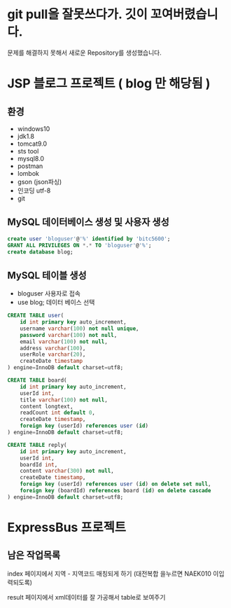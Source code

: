 # git pull을 잘못쓰다가. 깃이 꼬여버렸습니다. 
문제를 해결하지 못해서 새로운 Repository를 생성했습니다.
# JSP 블로그 프로젝트 ( blog 만 해당됨 )

## 환경

- windows10
- jdk1.8
- tomcat9.0
- sts tool
- mysql8.0
- postman
- lombok
- gson (json파싱)
- 인코딩 utf-8
- git

## MySQL 데이터베이스 생성 및 사용자 생성

```sql
create user 'bloguser'@'%' identified by 'bitc5600';
GRANT ALL PRIVILEGES ON *.* TO 'bloguser'@'%';
create database blog;
```

## MySQL 테이블 생성

- bloguser 사용자로 접속
- use blog; 데이터 베이스 선택

```sql
CREATE TABLE user(
    id int primary key auto_increment,
    username varchar(100) not null unique,
    password varchar(100) not null,
    email varchar(100) not null,
    address varchar(100),
    userRole varchar(20),
    createDate timestamp
) engine=InnoDB default charset=utf8;

CREATE TABLE board(
    id int primary key auto_increment,
    userId int,
    title varchar(100) not null,
    content longtext,
    readCount int default 0,
    createDate timestamp,
    foreign key (userId) references user (id)
) engine=InnoDB default charset=utf8;

CREATE TABLE reply(
    id int primary key auto_increment,
    userId int,
    boardId int,
    content varchar(300) not null,
    createDate timestamp,
    foreign key (userId) references user (id) on delete set null,
    foreign key (boardId) references board (id) on delete cascade
) engine=InnoDB default charset=utf8;
```





# ExpressBus 프로젝트

## 남은 작업목록
index 페이지에서 지역 - 지역코드 매칭되게 하기
(대전복합 을누르면 NAEK010 이입력되도록)

result 페이지에서 xml데이터를 잘 가공해서 table로 보여주기

